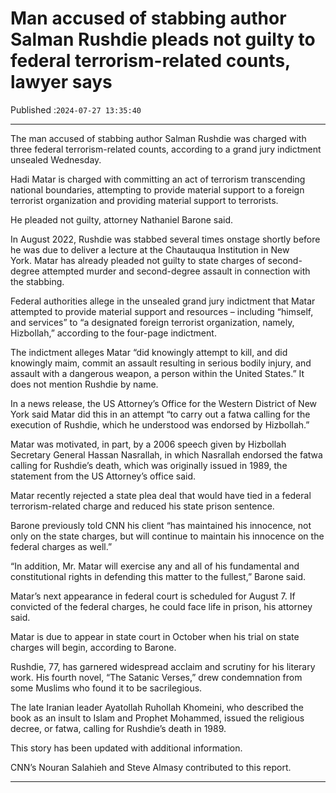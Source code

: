 # Man accused of stabbing author Salman Rushdie pleads not guilty to federal terrorism-related counts, lawyer says

Published :`2024-07-27 13:35:40`

---

The man accused of stabbing author Salman Rushdie was charged with three federal terrorism-related counts, according to a grand jury indictment unsealed Wednesday.

Hadi Matar is charged with committing an act of terrorism transcending national boundaries, attempting to provide material support to a foreign terrorist organization and providing material support to terrorists.

He pleaded not guilty, attorney Nathaniel Barone said.

In August 2022, Rushdie was stabbed several times onstage shortly before he was due to deliver a lecture at the Chautauqua Institution in New York. Matar has already pleaded not guilty to state charges of second-degree attempted murder and second-degree assault in connection with the stabbing.

Federal authorities allege in the unsealed grand jury indictment that Matar attempted to provide material support and resources – including “himself, and services” to “a designated foreign terrorist organization, namely, Hizbollah,” according to the four-page indictment.

The indictment alleges Matar “did knowingly attempt to kill, and did knowingly maim, commit an assault resulting in serious bodily injury, and assault with a dangerous weapon, a person within the United States.” It does not mention Rushdie by name.

In a news release, the US Attorney’s Office for the Western District of New York said Matar did this in an attempt “to carry out a fatwa calling for the execution of Rushdie, which he understood was endorsed by Hizbollah.”

Matar was motivated, in part, by a 2006 speech given by Hizbollah Secretary General Hassan Nasrallah, in which Nasrallah endorsed the fatwa calling for Rushdie’s death, which was originally issued in 1989, the statement from the US Attorney’s office said.

Matar recently rejected a state plea deal that would have tied in a federal terrorism-related charge and reduced his state prison sentence.

Barone previously told CNN his client “has maintained his innocence, not only on the state charges, but will continue to maintain his innocence on the federal charges as well.”

“In addition, Mr. Matar will exercise any and all of his fundamental and constitutional rights in defending this matter to the fullest,” Barone said.

Matar’s next appearance in federal court is scheduled for August 7. If convicted of the federal charges, he could face life in prison, his attorney said.

Matar is due to appear in state court in October when his trial on state charges will begin, according to Barone.

Rushdie, 77, has garnered widespread acclaim and scrutiny for his literary work. His fourth novel, “The Satanic Verses,” drew condemnation from some Muslims who found it to be sacrilegious.

The late Iranian leader Ayatollah Ruhollah Khomeini, who described the book as an insult to Islam and Prophet Mohammed, issued the religious decree, or fatwa, calling for Rushdie’s death in 1989.

This story has been updated with additional information.

CNN’s Nouran Salahieh and Steve Almasy contributed to this report.

---

